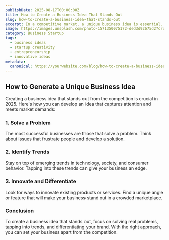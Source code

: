```yaml
---
publishDate: 2025-08-17T00:00:00Z
title: How to Create a Business Idea That Stands Out
slug: how-to-create-a-business-idea-that-stands-out
excerpt: In a competitive market, a unique business idea is essential. Learn how to develop an idea that captures attention and sets your business apart.
image: https://images.unsplash.com/photo-1571350075172-ded3d92675d2?crop=entropy&cs=tinysrgb&fit=max&ixid=MnwzNjQzOXwwfDF8c2VhcmNofDkxfHxiYXNlZCBpbi1idXNpbmVzc3xlbnwwfHx8fDE2NzYzNzYyNjA&ixlib=rb-1.2.1&q=80&w=1080
category: Business Startup
tags:
  - business ideas
  - startup creativity
  - entrepreneurship
  - innovative ideas
metadata:
  canonical: https://yourwebsite.com/blog/how-to-create-a-business-idea-that-stands-out
---
```


## How to Generate a Unique Business Idea

Creating a business idea that stands out from the competition is crucial in 2025. Here's how you can develop an idea that captures attention and meets market demands:

### 1. **Solve a Problem**  
The most successful businesses are those that solve a problem. Think about issues that frustrate people and develop a solution.

### 2. **Identify Trends**  
Stay on top of emerging trends in technology, society, and consumer behavior. Tapping into these trends can give your business an edge.

### 3. **Innovate and Differentiate**  
Look for ways to innovate existing products or services. Find a unique angle or feature that will make your business stand out in a crowded marketplace.

### Conclusion  
To create a business idea that stands out, focus on solving real problems, tapping into trends, and differentiating your brand. With the right approach, you can set your business apart from the competition.
